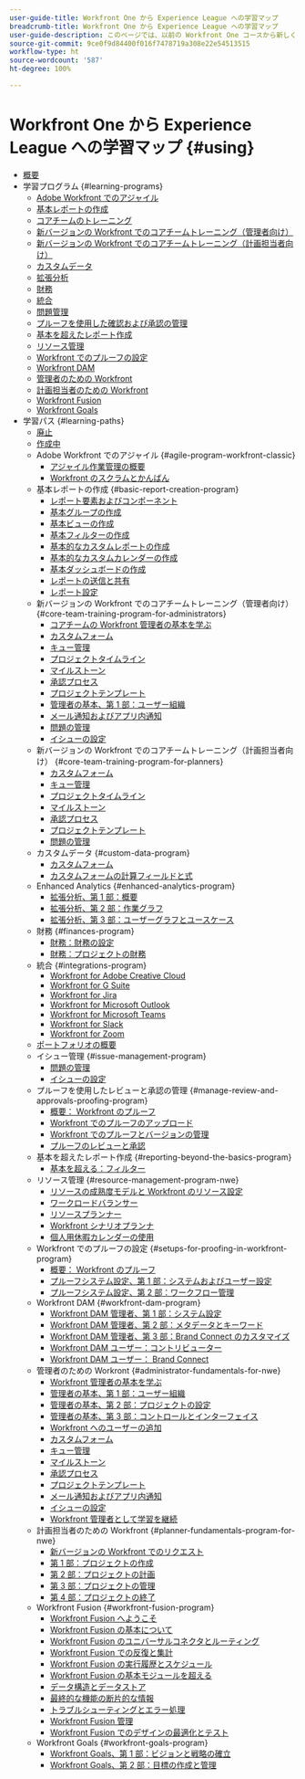 ```yaml
---
user-guide-title: Workfront One から Experience League への学習マップ
breadcrumb-title: Workfront One から Experience League への学習マップ
user-guide-description: このページでは、以前の Workfront One コースから新しく設計された Experience League コースへのマッピングを示します
source-git-commit: 9ce0f9d84400f016f7478719a308e22e54513515
workflow-type: ht
source-wordcount: '587'
ht-degree: 100%

---
```



# Workfront One から Experience League への学習マップ {#using}

+ [概要](overview.md)
+ 学習プログラム {#learning-programs}
   + [Adobe Workfront でのアジャイル](learning-programs/agile-program-workfront-classic.md)
   + [基本レポートの作成](learning-programs/basic-report-creation-program.md)
   + [コアチームのトレーニング](learning-programs/core-team-training-programs.md)
   + [新バージョンの Workfront でのコアチームトレーニング（管理者向け）](learning-programs/core-team-training-program-for-administrators.md)
   + [新バージョンの Workfront でのコアチームトレーニング（計画担当者向け）](learning-programs/core-team-training-program-for-planners.md)
   + [カスタムデータ](learning-programs/custom-data-program.md)
   + [拡張分析](learning-programs/enhanced-analytics-program.md)
   + [財務](learning-programs/finances-program.md)
   + [統合](learning-programs/integrations-program.md)
   + [問題管理](learning-programs/issue-management-program.md)
   + [プルーフを使用した確認および承認の管理](learning-programs/manage-review-and-approvals-proofing-program.md)
   + [基本を超えたレポート作成](learning-programs/reporting-beyond-the-basics-program.md)
   + [リソース管理](learning-programs/resource-management-program-nwe.md)
   + [Workfront でのプルーフの設定](learning-programs/setups-for-proofing-in-workfront-program.md)
   + [Workfront DAM](learning-programs/workfront-dam-program.md)
   + [管理者のための Workfront](learning-programs/administrator-fundamentals-for-nwe.md)
   + [計画担当者のための Workfront](learning-programs/planner-fundamentals-program-for-nwe.md)
   + [Workfront Fusion](learning-programs/workfront-fusion-program.md)
   + [Workfront Goals](learning-programs/workfront-goals-program.md)
+ 学習パス {#learning-paths}
   + [廃止](learning-paths/retired.md)
   + [作成中](learning-paths/under-construction.md)
   + Adobe Workfront でのアジャイル {#agile-program-workfront-classic}
      + [アジャイル作業管理の概要](learning-paths/agile-program-workfront-classic/introduction-to-agile-work-management-MCBRAPWYD6P5E6DM2AXOEOE7FV3E.md)
      + [Workfront のスクラムとかんばん](learning-paths/agile-program-workfront-classic/scrum-and-kanban-in-adobe-workfront-MCUZT46N4LZBADHLJTVQE7WXN6HY.md)
   + 基本レポートの作成 {#basic-report-creation-program}
      + [レポート要素およびコンポーネント](learning-paths/basic-report-creation-program/basic-reporting-reporting-elements-and-components-in-the-new-workfront-experienc-20Y4X000000Cai3UAC.md)
      + [基本グループの作成](learning-paths/basic-report-creation-program/basic-reporting-create-a-basic-grouping-20Y4X000000CamjUAC.md)
      + [基本ビューの作成](learning-paths/basic-report-creation-program/basic-reporting-create-a-basic-view-20Y4X000000CanmUAC.md)
      + [基本フィルターの作成](learning-paths/basic-report-creation-program/basic-reporting-create-a-basic-filter-20Y4X000000CanwUAC.md)
      + [基本的なカスタムレポートの作成](learning-paths/basic-report-creation-program/basic-reporting-create-basic-custom-reports-20Y4X000000Cao6UAC.md)
      + [基本的なカスタムカレンダーの作成](learning-paths/basic-report-creation-program/basic-reporting-create-a-basic-custom-calendar-20Y4X000000CaqgUAC.md)
      + [基本ダッシュボードの作成](learning-paths/basic-report-creation-program/create-a-basic-dashboard-in-the-new-workfront-experience-20Y4X000000CaunUAC.md)
      + [レポートの送信と共有](learning-paths/basic-report-creation-program/send-and-share-reports-in-the-new-workfront-experience-20Y4X000000CauxUAC.md)
      + [レポート設定](learning-paths/basic-report-creation-program/report-settings-in-the-new-workfront-experience-20Y4X000000Cav7UAC.md)
   + 新バージョンの Workfront でのコアチームトレーニング（管理者向け） {#core-team-training-program-for-administrators}
      + [コアチームの Workfront 管理者の基本を学ぶ](learning-paths/core-team-training-program-for-administrators/getting-started-as-a-workfront-administrator-20Y0z000000bn1MEAQ.md)
      + [カスタムフォーム](learning-paths/core-team-training-program-for-administrators/custom-forms-in-the-new-workfront-experience-final-20Y4X000000CaTmUAK.md)
      + [キュー管理](learning-paths/core-team-training-program-for-administrators/queue-management-20Y0z000000bn20EAA.md)
      + [プロジェクトタイムライン](learning-paths/core-team-training-program-for-administrators/project-timelines-in-the-new-workfront-experience-20Y4X000000CaWgUAK.md)
      + [マイルストーン](learning-paths/core-team-training-program-for-administrators/milestones-for-the-new-workfront-experience-20Y4X000000CaXAUA0.md)
      + [承認プロセス](learning-paths/core-team-training-program-for-administrators/approval-processes-in-the-new-workfront-experience-20Y4X000000CaXFUA0.md)
      + [プロジェクトテンプレート](learning-paths/core-team-training-program-for-administrators/project-templates-in-the-new-workfront-experience-20Y4X000000CaWqUAK.md)
      + [管理者の基本、第 1 部：ユーザー組織](learning-paths/core-team-training-program-for-administrators/administrator-fundamentals-in-the-new-workfront-experience-part-2-user-organizat-20Y0z000000bmAXEAY.md)
      + [メール通知およびアプリ内通知](learning-paths/core-team-training-program-for-administrators/email-and-in-app-notifications-in-the-new-workfront-experience-20Y4X000000CaZGUA0.md)
      + [問題の管理](learning-paths/core-team-training-program-for-administrators/managing-issues-20Y0z000000bn2eEAA.md)
      + [イシューの設定](learning-paths/core-team-training-program-for-administrators/setting-up-issues-20Y4X000000CaSjUAK.md)
   + 新バージョンの Workfront でのコアチームトレーニング（計画担当者向け） {#core-team-training-program-for-planners}
      + [カスタムフォーム](learning-paths/core-team-training-program-for-planners/custom-forms-in-the-new-workfront-experience-final-20Y4X000000CaTmUAK.md)
      + [キュー管理](learning-paths/core-team-training-program-for-planners/queue-management-20Y0z000000bn20EAA.md)
      + [プロジェクトタイムライン](learning-paths/core-team-training-program-for-planners/project-timelines-in-the-new-workfront-experience-20Y4X000000CaWgUAK.md)
      + [マイルストーン](learning-paths/core-team-training-program-for-planners/milestones-for-the-new-workfront-experience-20Y4X000000CaXAUA0.md)
      + [承認プロセス](learning-paths/core-team-training-program-for-planners/approval-processes-in-the-new-workfront-experience-20Y4X000000CaXFUA0.md)
      + [プロジェクトテンプレート](learning-paths/core-team-training-program-for-planners/project-templates-in-the-new-workfront-experience-20Y4X000000CaWqUAK.md)
      + [問題の管理](learning-paths/core-team-training-program-for-planners/managing-issues-20Y0z000000bn2eEAA.md)
   + カスタムデータ {#custom-data-program}
      + [カスタムフォーム](learning-paths/custom-data-program/custom-forms-in-the-new-workfront-experience-final-MCC2AF4MH6NRHKHJJBXO6T65DHUU.md)
      + [カスタムフォームの計算フィールドと式](learning-paths/custom-data-program/calculated-fields-and-expressions-in-custom-forms-MCJTAA33NSFZHJPEKZWBQY522CK4.md)
   + Enhanced Analytics {#enhanced-analytics-program}
      + [拡張分析、第 1 部：概要](learning-paths/enhanced-analytics-program/enhanced-analytics-part-1-overview-MCGVS3CNHMGNGPTM4CX4O23EZC4A.md)
      + [拡張分析、第 2 部：作業グラフ](learning-paths/enhanced-analytics-program/enhanced-analytics-part-2-work-charts-MCUCOBQSU56NE7HPPRSAWSYJW4DQ.md)
      + [拡張分析、第 3 部：ユーザーグラフとユースケース](learning-paths/enhanced-analytics-program/enhanced-analytics-part-3-people-charts-and-common-use-cases-MCJZFZY7AXP5BPJB2JWW6II3SZ5Y.md)
   + 財務 {#finances-program}
      + [財務：財務の設定](learning-paths/finances-program/finances-setting-up-finances-MCAVHY5UBBMVDDRP3ZVGYQPAAJRI.md)
      + [財務：プロジェクトの財務](learning-paths/finances-program/finances-project-finances-in-the-new-workfront-experience-MCESNJMZFSUFDDDDIB7WTM3K3BCY.md)
   + 統合 {#integrations-program}
      + [Workfront for Adobe Creative Cloud](learning-paths/integrations-program/integrations-adobe-creative-cloud-MCCBICE6V2IFA57NGSOXHOIC3GKQ.md)
      + [Workfront for G Suite](learning-paths/integrations-program/integrations-g-suite-MCRUOTKTEABBEDNOCABRIDD7RVMQ.md)
      + [Workfront for Jira](learning-paths/integrations-program/integrations-jira-MCUIK23LC42VGB5F7MLMYDAL7K2Q.md)
      + [Workfront for Microsoft Outlook](learning-paths/integrations-program/integrations-microsoft-outlook-MCBOMOAWLJQZE6PD524UP4YBEIKQ.md)
      + [Workfront for Microsoft Teams](learning-paths/integrations-program/integrations-microsoft-teams-MCHCOAP6WXRNDTDI3F4GLBIKUHTA.md)
      + [Workfront for Slack](learning-paths/integrations-program/integrations-workfront-for-slack-MCZFKUF22JEFGM5GLYZ3VD26BJJU.md)
      + [Workfront for Zoom](learning-paths/integrations-program/integrations-zoom-MCU6M6VJZHGNDEZBTISBHTLXU2SE.md)
   + [ポートフォリオの概要](learning-paths/introduction-to-portfolios-in-the-new-workfront-experience-MCEMLOVTAZFNG2JMKTZ5AIZMFJOI.md)
   + イシュー管理 {#issue-management-program}
      + [問題の管理](learning-paths/issue-management-program/managing-issues-MCCKLHDW5OQNHGZCZRVG34776TWU.md)
      + [イシューの設定](learning-paths/issue-management-program/setting-up-issues-MCMJS6NVKY4BBKJD7GQWOHXZZJW4.md)
   + プルーフを使用したレビューと承認の管理 {#manage-review-and-approvals-proofing-program}
      + [概要： Workfront のプルーフ](learning-paths/manage-review-and-approvals-proofing-program/overview-proofing-in-workfront-in-the-new-workfront-experience-MC6FB2EWO63JGGZIMJ6RPV7GYEWM.md)
      + [Workfront でのプルーフのアップロード](learning-paths/manage-review-and-approvals-proofing-program/upload-proofs-in-the-new-workfront-experience-MCR66F3DDATNE75NF4ZXETPKQQEY.md)
      + [Workfront でのプルーフとバージョンの管理](learning-paths/manage-review-and-approvals-proofing-program/manage-proofs-and-versions-in-the-new-workfront-experience-20Y4X000000CbEOUA0.md)
      + [プルーフのレビューと承認](learning-paths/manage-review-and-approvals-proofing-program/review-and-approve-proofs-in-the-new-workfront-experience-20Y4X000000CbMmUAK.md)
   + 基本を超えたレポート作成 {#reporting-beyond-the-basics-program}
      + [基本を超える：フィルター](learning-paths/reporting-beyond-the-basics-program/beyond-the-basic-filters-MCMHSPVRIC55FQTAWUB3YNWQZ47M.md)
   + リソース管理 {#resource-management-program-nwe}
      + [リソースの成熟度モデルと Workfront のリソース設定](learning-paths/resource-management-program-nwe/resource-maturity-model-and-workfront-resource-settings-in-the-new-workfront-exp-MCEG7GR6XRMFCY3FASD3CDHJV6ZA.md)
      + [ワークロードバランサー](learning-paths/resource-management-program-nwe/workload-balancer-in-the-new-workfront-experience-MCFQ5RSEGHSFGEXNNLC6FEMMSAII.md)
      + [リソースプランナー](learning-paths/resource-management-program-nwe/resource-planner-in-the-new-workfront-experience-MCSZAIAEJOUNDO5KOEYJVJWTOPVA.md)
      + [Workfront シナリオプランナ](learning-paths/resource-management-program-nwe/scenario-planner.md)
      + [個人用休暇カレンダーの使用](learning-paths/resource-management-program-nwe/using-the-personal-time-off-calendar-in-the-new-workfront-experience-MCIOUJUCRMCZBJ3HOUPLPXNXSZLA.md)
   + Workfront でのプルーフの設定 {#setups-for-proofing-in-workfront-program}
      + [概要： Workfront のプルーフ](learning-paths/setups-for-proofing-in-workfront-program/overview-proofing-in-workfront-in-the-new-workfront-experience-MC6FB2EWO63JGGZIMJ6RPV7GYEWM.md)
      + [プルーフシステム設定、第 1 部：システムおよびユーザー設定](learning-paths/setups-for-proofing-in-workfront-program/proof-system-setups-part-1-system-and-user-settings-MCFUCXF7PWWFHIRNIKUULXRLJZW4.md)
      + [プルーフシステム設定、第 2 部：ワークフロー管理](learning-paths/setups-for-proofing-in-workfront-program/proof-system-setups-part-2-workflow-management-MCKUF6NTIJ6BGMXHBCXXX6NN53EA.md)
   + Workfront DAM {#workfront-dam-program}
      + [Workfront DAM 管理者、第 1 部：システム設定](learning-paths/workfront-dam-program/workfront-dam-administrator-part-1-system-setup-MCMJKPUBI52JEDBDCT7HVRLYLXH4.md)
      + [Workfront DAM 管理者、第 2 部：メタデータとキーワード](learning-paths/workfront-dam-program/workfront-dam-administrator-part-2-metadata-and-keywords-MCW5G74KVOTJGFVCRGEDNKLVWNGQ.md)
      + [Workfront DAM 管理者、第 3 部：Brand Connect のカスタマイズ](learning-paths/workfront-dam-program/workfront-dam-administrator-brand-connect-customization-MCJARI7634BNDBTOB4JP7IVVLNS4.md)
      + [Workfront DAM ユーザー：コントリビューター](learning-paths/workfront-dam-program/workfront-dam-contributor-MCJGYEKF4XDZCQ7I7ZSFCLBBI5GA.md)
      + [Workfront DAM ユーザー： Brand Connect](learning-paths/workfront-dam-program/workfront-dam-user-brand-connect-MCYJEWMLFP45FRTBJYYWQ6R54W4E.md)
   + 管理者のための Workront {#administrator-fundamentals-for-nwe}
      + [Workfront 管理者の基本を学ぶ](learning-paths/administrator-fundamentals-for-nwe/getting-started-as-a-workfront-administrator-MCXLYUSVWCCBB5LIZB3WDLKSR24Q.md)
      + [管理者の基本、第 1 部：ユーザー組織](learning-paths/administrator-fundamentals-for-nwe/administrator-fundamentals-in-the-new-workfront-experience-part-1-project-workfl-MCTBVZ3Q3J5RHNLIPPZPFSQRLKUY.md)
      + [管理者の基本、第 2 部：プロジェクトの設定](learning-paths/administrator-fundamentals-for-nwe/administrator-fundamentals-in-the-new-workfront-experience-part-2-user-organizat-MCUPSLH2M2WBDTFI2VKSRE2BRGKY.md)
      + [管理者の基本、第 3 部：コントロールとインターフェイス](learning-paths/administrator-fundamentals-for-nwe/administrator-fundamentals-control-and-interface-experience-MCNCSSMXLPDFEERGVEM4EWL2I4LI.md)
      + [Workfront へのユーザーの追加](learning-paths/administrator-fundamentals-for-nwe/add-users-to-workfront-in-the-new-workfront-experience-20Y4X000000CaVYUA0.md)
      + [カスタムフォーム](learning-paths/administrator-fundamentals-for-nwe/custom-forms-in-the-new-workfront-experience-final-MCC2AF4MH6NRHKHJJBXO6T65DHUU.md)
      + [キュー管理](learning-paths/administrator-fundamentals-for-nwe/queue-management-MCYCJRWK36QZBP7PGMNDMSPRN3LE.md)
      + [マイルストーン](learning-paths/administrator-fundamentals-for-nwe/milestones-for-the-new-workfront-experience-MCKGV4HGLYCFEITCWXFOIRWJLW7Y.md)
      + [承認プロセス](learning-paths/administrator-fundamentals-for-nwe/approval-processes-in-the-new-workfront-experience-MCG72NHD2HPJGZBD7ANMBBNORGBM.md)
      + [プロジェクトテンプレート](learning-paths/administrator-fundamentals-for-nwe/project-templates-in-the-new-workfront-experience-MCGLS7GRNLDZDFPF6AEOGIDZFDG4.md)
      + [メール通知およびアプリ内通知](learning-paths/administrator-fundamentals-for-nwe/email-and-in-app-notifications-in-the-new-workfront-experience-20Y4X000000CaZGUA0.md)
      + [イシューの設定](learning-paths/administrator-fundamentals-for-nwe/setting-up-issues-MCMJS6NVKY4BBKJD7GQWOHXZZJW4.md)
      + [Workfront 管理者として学習を継続](learning-paths/administrator-fundamentals-for-nwe/continue-learning-as-a-workfront-administrator-MCVCFIUIET6FF6PEXTGHEVDRMYLE.md)
   + 計画担当者のための Workfront {#planner-fundamentals-program-for-nwe}
      + [新バージョンの Workfront でのリクエスト](learning-paths/planner-fundamentals-program-for-nwe/core-team-requests-in-the-new-workfront-experience-20Y0z000000bmzkEAA.md)
      + [第 1 部：プロジェクトの作成](learning-paths/planner-fundamentals-program-for-nwe/planner-fundamentals-for-the-new-workfront-experience-20Y0z000000blfZEAQ.md)
      + [第 2 部：プロジェクトの計画](learning-paths/planner-fundamentals-program-for-nwe/planner-fundamentals-for-the-new-workfront-experience-part-2-plan-a-project-20Y0z000000bm79EAA.md)
      + [第 3 部：プロジェクトの管理](learning-paths/planner-fundamentals-program-for-nwe/planner-fundamentals-for-the-new-workfront-experience-part-3-manage-a-project-20Y0z000000bm7xEAA.md)
      + [第 4 部：プロジェクトの終了](learning-paths/planner-fundamentals-program-for-nwe/planner-fundamentals-for-the-new-workfront-experience-part-4-close-a-project.md)
   + Workfront Fusion {#workfront-fusion-program}
      + [Workfront Fusion へようこそ](learning-paths/workfront-fusion-program/welcome-to-fusion-MCA4WNXPOIZ5DHBLTPLZHRTFH2SI.md)
      + [Workfront Fusion の基本について](learning-paths/workfront-fusion-program/understand-the-basics-of-fusion-MCMUGZZO6TYBH75ILCUQ6WGEDBYY.md)
      + [Workfront Fusion のユニバーサルコネクタとルーティング](learning-paths/workfront-fusion-program/universal-connectors-and-routing-in-fusion-MCNYZ474LYKNDSDE7PCZFB7CFR44.md)
      + [Workfront Fusion での反復と集計](learning-paths/workfront-fusion-program/iteration-and-aggregation-in-fusion-MC2FVLBDEXCBA4HH7VD4ATZGLSXQ.md)
      + [Workfront Fusion の実行履歴とスケジュール](learning-paths/workfront-fusion-program/execution-history-and-scheduling-in-fusion-MCOXFXNTIU5ZG4XH6LZ5D5P54JDI.md)
      + [Workfront Fusion の基本モジュールを超える](learning-paths/workfront-fusion-program/beyond-basic-modules-in-fusion-MCMF5QEBRJEJFYVP2N5CH4CJCLUM.md)
      + [データ構造とデータストア](learning-paths/workfront-fusion-program/data-structures-and-data-stores-MC3J7HVUNPWNC4FLNVZJ24UWVTG4.md)
      + [最終的な機能の断片的な情報](learning-paths/workfront-fusion-program/final-functional-bits-and-bobs-MCUA6BEWSZDJEULJQDBMB2TRWCM4.md)
      + [トラブルシューティングとエラー処理](learning-paths/workfront-fusion-program/troubleshooting-and-error-handling-MCT4SFAKEY3NDGDJVIHESL2BOP4A.md)
      + [Workfront Fusion 管理](learning-paths/workfront-fusion-program/fusion-administration-MCI572SLFAXBF5VEKD4R2B3M3PXE.md)
      + [Workfront Fusion でのデザインの最適化とテスト](learning-paths/workfront-fusion-program/design-optimization-and-testing-in-workfront-fusion-MCS7E3SDEEP5F6ZFXWTMHIZKHAOA.md)
   + Workfront Goals {#workfront-goals-program}
      + [Workfront Goals、第 1 部：ビジョンと戦略の確立](learning-paths/workfront-goals-program/workfront-goals-part-1-establish-a-vision-and-strategy-MCBJQVJCURNBDQTAUWA3ZU6IZWSI.md)
      + [Workfront Goals、第 2 部：目標の作成と管理](learning-paths/workfront-goals-program/workfront-goals-part-2-creating-and-managing-your-goals-final-MCRNJ6CEYOKNCYRHVXFLV7BF7GQE.md)
